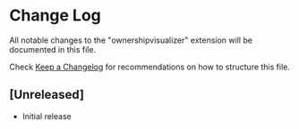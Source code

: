 # Change Log

All notable changes to the "ownershipvisualizer" extension will be documented in this file.

Check [Keep a Changelog](http://keepachangelog.com/) for recommendations on how to structure this file.

## [Unreleased]

- Initial release
